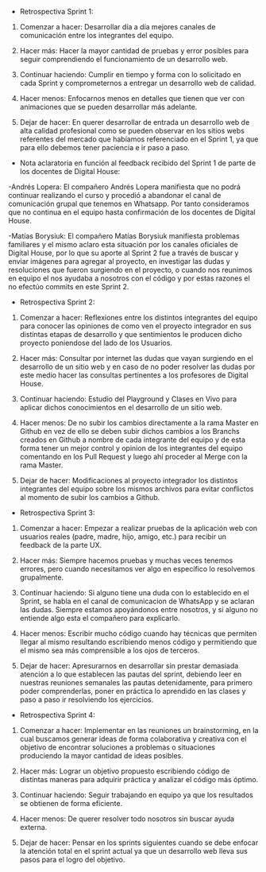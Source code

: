 * Retrospectiva Sprint 1: 

1. Comenzar a hacer:
         Desarrollar día a día mejores canales de comunicación entre los integrantes del equipo.

2. Hacer más:
        Hacer la mayor cantidad de pruebas y error posibles para seguir comprendiendo el funcionamiento de un desarrollo web.

3. Continuar haciendo:
        Cumplir en tiempo y forma con lo solicitado en cada Sprint y comprometernos a entregar un desarrollo web de calidad.
        
4. Hacer menos:
        Enfocarnos menos en detalles que tienen que ver con animaciones que se pueden desarrollar más adelante.

5. Dejar de hacer:
        En querer desarrollar de entrada un desarrollo web de alta calidad profesional como se pueden observar en los sitios webs referentes del mercado que habíamos referenciado en el Sprint 1, ya que para ello debemos tener paciencia e ir paso a paso.


* Nota aclaratoria en función al feedback recibido del Sprint 1 de parte de los docentes de Digital House:

-Andrés Lopera:
        El compañero Andrés Lopera manifiesta que no podrá continuar realizando el curso y procedió a abandonar el canal de comunicación grupal que tenemos en Whatsapp.
        Por tanto consideramos que no continua en el equipo hasta confirmación de los docentes de Digital House.

-Matías Borysiuk:
        El compañero Matías Borysiuk manifiesta problemas familiares y el mismo aclaro esta situación por los canales oficiales de Digital House, por lo que su aporte al Sprint 2 fue a través de buscar y enviar imágenes para agregar al proyecto, en investigar las dudas y resoluciones que fueron surgiendo en el proyecto, o cuando nos reunimos en equipo el nos ayudaba a nosotros con el código y por estas razones el no efectúo commits en este Sprint 2.


* Retrospectiva Sprint 2: 

1. Comenzar a hacer:
         Reflexiones entre los distintos integrantes del equipo para conocer las opiniones de como ven el proyecto integrador en sus distintas etapas de desarrollo y que sentimientos le producen dicho proyecto poniendose del lado de los Usuarios.

2. Hacer más:
        Consultar por internet las dudas que vayan surgiendo en el desarrollo de un sitio web y en caso de no poder resolver las dudas por este medio hacer las consultas pertinentes a los profesores de Digital House.

3. Continuar haciendo:
        Estudio del Playground y Clases en Vivo para aplicar dichos conocimientos en el desarrollo de un sitio web.
        
4. Hacer menos:
        De no subir los cambios directamente a la rama Master en Github en vez de ello se deben subir dichos cambios a los Branchs creados en Github a nombre de cada integrante del equipo y de esta forma tener un mejor control y opinion de los integrantes del equipo comentando en los Pull Request y luego ahí proceder al Merge con la rama Master.

5. Dejar de hacer:
        Modificaciones al proyecto integrador los distintos integrantes del equipo sobre los mismos archivos para evitar conflictos al momento de subir los cambios a Github.


* Retrospectiva Sprint 3: 

1. Comenzar a hacer:
        Empezar a realizar pruebas de la aplicación web con usuarios reales (padre, madre, hijo, amigo, etc.) para recibir un feedback de la parte UX.

2. Hacer más:
        Siempre hacemos pruebas y muchas veces tenemos errores, pero cuando necesitamos ver algo en específico lo resolvemos grupalmente.

3. Continuar haciendo:
        Si alguno tiene una duda con lo establecido en el Sprint, se habla en el canal de comunicacion de WhatsApp y se aclaran las dudas. Siempre estamos apoyándonos entre nosotros, y si alguno no entiende algo esta el compañero para explicarlo.
        
4. Hacer menos:
        Escribir mucho código cuando hay técnicas que permiten llegar al mismo resultando escribiendo menos código y permitiendo que el mismo sea más comprensible a los ojos de terceros.

5. Dejar de hacer:
        Apresurarnos en desarrollar sin prestar demasiada atención a lo que establecen las pautas del sprint, debiendo leer en nuestras reuniones semanales las pautas detenidamente, para primero poder comprenderlas, poner en práctica lo aprendido en las clases y paso a paso ir resolviendo los ejercicios.


* Retrospectiva Sprint 4: 

1. Comenzar a hacer:
        Implementar en las reuniones un brainstorming, en la cual buscamos generar ideas de forma colaborativa y creativa con el objetivo de encontrar soluciones a problemas o situaciones produciendo la mayor cantidad de ideas posibles.

2. Hacer más:
        Lograr un objetivo propuesto escribiendo código de distintas maneras para adquirir práctica y analizar el código más óptimo.

3. Continuar haciendo:
        Seguir trabajando en equipo ya que los resultados se obtienen de forma eficiente.
        
4. Hacer menos:
        De querer resolver todo nosotros sin buscar ayuda externa.

5. Dejar de hacer:
        Pensar en los sprints siguientes cuando se debe enfocar la atención total en el sprint actual ya que un desarrollo web lleva sus pasos para el logro del objetivo.